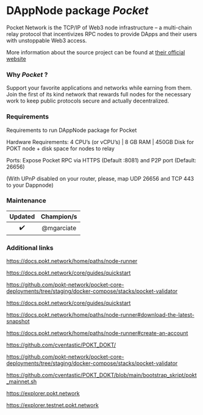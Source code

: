 <!-- :female_detective: Looking for a new champion -->

# DAppNode package _Pocket_

<!--DAppNode package logo (could be added with an hyperlink to a youtube video): -->

<!--Brief introduction about the source project (official project definition is an option): -->
Pocket Network is the TCP/IP of Web3 node infrastructure – a multi-chain relay protocol that incentivizes RPC nodes to provide DApps and their users with unstoppable Web3 access.

More information about the source project can be found at [their official website](https://pokt.network)

### Why _Pocket_ ?

<!--What can you do with this package?: -->

Support your favorite applications and networks while earning from them. Join the first of its kind network that rewards full nodes for the necessary work to keep public protocols secure and actually decentralized.

### Requirements

Requirements to run DAppNode package for Pocket

<!--Requirements to run the dappnode package in a list: -->

Hardware Requirements: 4 CPU’s (or vCPU’s) | 8 GB RAM | 450GB Disk for POKT node + disk space for nodes to relay 

Ports: Expose Pocket RPC via HTTPS (Default :8081) and P2P port (Default: 26656)

(With UPnP disabled on your router, please, map UDP 26656 and TCP 443 to your Dappnode)

### Maintenance

<!--Table with champion/s mantainers, versions and update status -->
<!--UPDATED: :x: OR :heavy_check_mark: -->

|      Updated       | Champion/s |
| :----------------: | :--------: |
| :heavy_check_mark: | @mgarciate |

### Additional links

https://docs.pokt.network/home/paths/node-runner

https://docs.pokt.network/core/guides/quickstart

https://github.com/pokt-network/pocket-core-deployments/tree/staging/docker-compose/stacks/pocket-validator

https://docs.pokt.network/core/guides/quickstart

https://docs.pokt.network/home/paths/node-runner#download-the-latest-snapshot

https://docs.pokt.network/home/paths/node-runner#create-an-account

https://github.com/cventastic/POKT_DOKT/

https://github.com/pokt-network/pocket-core-deployments/tree/staging/docker-compose/stacks/pocket-validator

https://github.com/cventastic/POKT_DOKT/blob/main/bootstrap_skript/pokt_mainnet.sh

https://explorer.pokt.network

https://explorer.testnet.pokt.network
